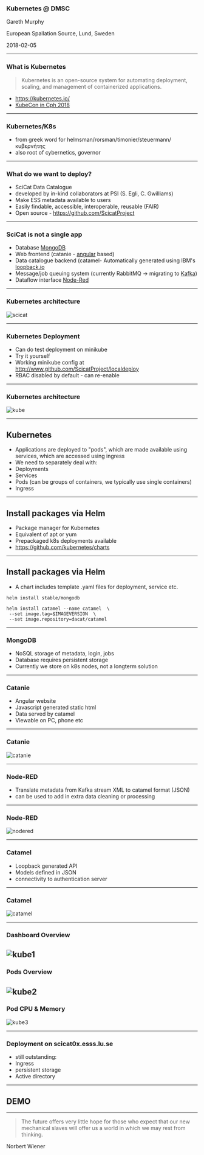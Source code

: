 ### Kubernetes @ DMSC


Gareth Murphy

European Spallation Source, Lund, Sweden

2018-02-05

---

### What is Kubernetes

> Kubernetes is an open-source system for automating
> deployment, scaling, and management of containerized
> applications.

- https://kubernetes.io/
- [KubeCon in Cph 2018](https://events.linuxfoundation.org/events/kubecon-cloudnativecon-europe-2018/)


---

### Kubernetes/K8s

- from greek word for helmsman/rorsman/timonier/steuermann/κυβερνήτης
- also root of cybernetics, governor





---

### What do we want to deploy?


- SciCat Data Catalogue
- developed by in-kind collaborators at PSI (S. Egli, C. Gwilliams)
- Make ESS metadata available to users
- Easily findable, accessible, interoperable, reusable (FAIR)
- Open source - https://github.com/ScicatProject



---
### SciCat is not a single app

- Database [MongoDB](https://www.mongodb.com/)
- Web frontend (catanie - [angular](http://angular.io) based)
- Data catalogue backend (catamel- Automatically generated using IBM's [loopback.io](http://loopback.io)
- Message/job queuing system (currently RabbitMQ -> migrating to [Kafka](http://kafka.apache.org))
- Dataflow interface [Node-Red](https://nodered.org/)

---

### Kubernetes architecture

![scicat](assets/SciCat.png)

---

### Kubernetes Deployment

- Can do test deployment on minikube
- Try it yourself
- Working minikube config at http://www.github.com/ScicatProject/localdeploy
- RBAC disabled by default - can re-enable




---

### Kubernetes architecture

![kube](assets/kube_arch.png)



---

## Kubernetes

- Applications are deployed to "pods", which are made available using services, which are accessed using ingress
- We need to separately deal with:
- Deployments
- Services
- Pods (can be groups of containers, we typically use single containers)
- Ingress


---

## Install packages via Helm

- Package manager for Kubernetes
- Equivalent of apt or yum
- Prepackaged k8s deployments available
- https://github.com/kubernetes/charts

---

## Install packages via Helm
- A chart includes template .yaml files for deployment,
service etc.
```
helm install stable/mongodb
```
```
helm install catamel --name catamel  \
 --set image.tag=$IMAGEVERSION  \
 --set image.repository=dacat/catamel
```
---

### MongoDB

- NoSQL storage of metadata, login, jobs
- Database requires persistent storage
- Currently we store on k8s nodes, not a longterm solution




---

### Catanie

- Angular website
- Javascript generated static html
- Data served by catamel
- Viewable on PC, phone etc

---

### Catanie
![catanie](assets/catanie2.png)


---

### Node-RED

- Translate metadata from Kafka stream XML to catamel format (JSON)
- can be used to add in extra data cleaning  or processing


---

### Node-RED

![nodered](assets/nodered.png)

---

### Catamel

- Loopback generated API
- Models defined in JSON
- connectivity to authentication server


---

### Catamel

![catamel](assets/catamel.png)

---

### Dashboard Overview

![kube1](assets/overview.png)
---

### Pods Overview

![kube2](assets/pods.png)
---

###  Pod CPU & Memory

![kube3](assets/kuberabbit.png)


---

### Deployment on scicat0x.esss.lu.se

- still outstanding:
- Ingress
- persistent storage
- Active directory

---

## DEMO

---

> The future offers very little hope for those who
> expect that our new mechanical slaves will offer
> us a world in which we may rest from thinking.

Norbert Wiener




